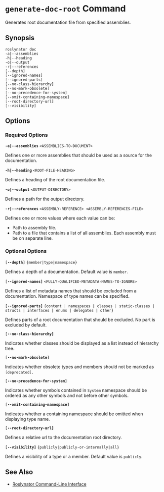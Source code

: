 
# `generate-doc-root` Command

Generates root documentation file from specified assemblies.

## Synopsis

```
roslynator doc
-a|--assemblies
-h|--heading
-o|--output
-r|--references
[--depth]
[--ignored-names]
[--ignored-parts]
[--no-class-hierarchy]
[--no-mark-obsolete]
[--no-precedence-for-system]
[--omit-containing-namespace]
[--root-directory-url]
[--visibility]
```

## Options

### Required Options

**`-a|--assemblies`** `<ASSEMBLIES-TO-DOCUMENT>`

Defines one or more assemblies that should be used as a source for the documentation.

**`-h|--heading`** `<ROOT-FILE-HEADING>`

Defines a heading of the root documentation file.

**`-o|--output`** `<OUTPUT-DIRECTORY>`

Defines a path for the output directory.

**`-r|--references`** `<ASSEMBLY-REFERENCE> <ASSEMBLY-REFERENCES-FILE>`

Defines one or more values where each value can be:

* Path to assembly file.
* Path to a file that contains a list of all assemblies. Each assembly must be on separate line.

### Optional Options

**`[--depth]`** `{member|type|namespace}`

Defines a depth of a documentation. Default value is `member`.

**`[--ignored-names]`** `<FULLY-QUALIFIED-METADATA-NAMES-TO-IGNORE>`

Defines a list of metadata names that should be excluded from a documentation. Namespace of type names can be specified.

**`[--ignored-parts]`** `{content | namespaces | classes | static-classes | structs | interfaces | enums | delegates | other}`

Defines parts of a root documentation that should be excluded. No part is excluded by default.

**`[--no-class-hierarchy]`**

Indicates whether classes should be displayed as a list instead of hierarchy tree.

**`[--no-mark-obsolete]`**

Indicates whether obsolete types and members should not be marked as `[deprecated]`.

**`[--no-precedence-for-system]`**

Indicates whether symbols contained in `System` namespace should be ordered as any other symbols and not before other symbols.

**`[--omit-containing-namespace]`**

Indicates whether a containing namespace should be omitted when displaying type name.

**`[--root-directory-url]`**

Defines a relative url to the documentation root directory.

**`[--visibility]`** `{publicly|publicly-or-internally|all}`

Defines a visibility of a type or a member. Default value is `publicly`.

## See Also

* [Roslynator Command-Line Interface](README.md)
